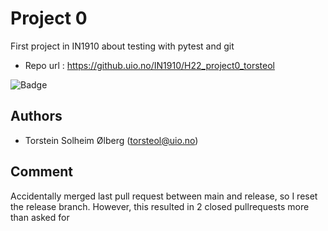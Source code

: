 # Project 0
First project in IN1910 about testing with pytest and git

- Repo url : https://github.uio.no/IN1910/H22_project0_torsteol

![Badge](https://github.com/MrTorstein/H22_project0_torsteol/actions/workflows/main.yml/badge.svg)

## Authors

- Torstein Solheim Ølberg (torsteol@uio.no)

## Comment
Accidentally merged last pull request between main and release, so I reset the release branch. However, this resulted in 2 closed pullrequests more than asked for